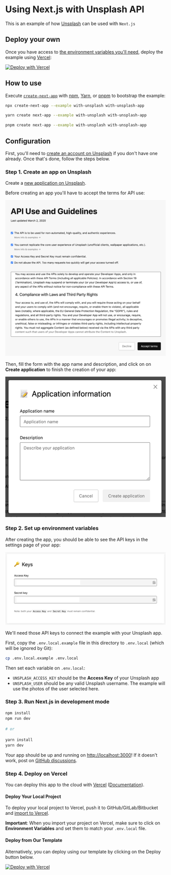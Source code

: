 # Using Next.js with Unsplash API

This is an example of how [Unsplash](https://unsplash.com/) can be used with `Next.js`

## Deploy your own

Once you have access to [the environment variables you'll need](#step-2-set-up-environment-variables), deploy the example using [Vercel](https://vercel.com?utm_source=github&utm_medium=readme&utm_campaign=next-example):

[![Deploy with Vercel](https://vercel.com/button)](https://vercel.com/new/clone?repository-url=https://github.com/vercel/next.js/tree/canary/examples/with-unsplash&project-name=with-unsplash&repository-name=with-unsplash&env=UNSPLASH_ACCESS_KEY,UNSPLASH_USER&envDescription=Required%20to%20connect%20the%20app%20with%20Unsplash&envLink=https://github.com/vercel/next.js/tree/canary/examples/with-unsplash%23step-2-set-up-environment-variables)

## How to use

Execute [`create-next-app`](https://github.com/vercel/next.js/tree/canary/packages/create-next-app) with [npm](https://docs.npmjs.com/cli/init), [Yarn](https://yarnpkg.com/lang/en/docs/cli/create/), or [pnpm](https://pnpm.io) to bootstrap the example:

```bash
npx create-next-app --example with-unsplash with-unsplash-app
```

```bash
yarn create next-app --example with-unsplash with-unsplash-app
```

```bash
pnpm create next-app --example with-unsplash with-unsplash-app
```

## Configuration

First, you'll need to [create an account on Unsplash](https://unsplash.com/) if you don't have one already. Once that's done, follow the steps below.

### Step 1. Create an app on Unsplash

Create a [new application on Unsplash](https://unsplash.com/oauth/applications/new).

Before creating an app you'll have to accept the terms for API use:

![Accept Unsplash app terms](./docs/app-terms.png)

Then, fill the form with the app name and description, and click on on **Create application** to finish the creation of your app:

![Form to fill app name and description](./docs/app-form.png)

### Step 2. Set up environment variables

After creating the app, you should be able to see the API keys in the settings page of your app:

![API Keys of Unsplash app](./docs/api-keys.png)

We'll need those API keys to connect the example with your Unsplash app.

First, copy the `.env.local.example` file in this directory to `.env.local` (which will be ignored by Git):

```bash
cp .env.local.example .env.local
```

Then set each variable on `.env.local`:

- `UNSPLASH_ACCESS_KEY` should be the **Access Key** of your Unsplash app
- `UNSPLASH_USER` should be any valid Unsplash username. The example will use the photos of the user selected here.

### Step 3. Run Next.js in development mode

```bash
npm install
npm run dev

# or

yarn install
yarn dev
```

Your app should be up and running on [http://localhost:3000](http://localhost:3000)! If it doesn't work, post on [GitHub discussions](https://github.com/vercel/next.js/discussions).

### Step 4. Deploy on Vercel

You can deploy this app to the cloud with [Vercel](https://vercel.com?utm_source=github&utm_medium=readme&utm_campaign=next-example) ([Documentation](https://nextjs.org/docs/deployment)).

#### Deploy Your Local Project

To deploy your local project to Vercel, push it to GitHub/GitLab/Bitbucket and [import to Vercel](https://vercel.com/new?utm_source=github&utm_medium=readme&utm_campaign=next-example).

**Important**: When you import your project on Vercel, make sure to click on **Environment Variables** and set them to match your `.env.local` file.

#### Deploy from Our Template

Alternatively, you can deploy using our template by clicking on the Deploy button below.

[![Deploy with Vercel](https://vercel.com/button)](https://vercel.com/new/clone?repository-url=https://github.com/vercel/next.js/tree/canary/examples/with-unsplash&project-name=with-unsplash&repository-name=with-unsplash&env=UNSPLASH_ACCESS_KEY,UNSPLASH_USER&envDescription=Required%20to%20connect%20the%20app%20with%20Unsplash&envLink=https://github.com/vercel/next.js/tree/canary/examples/with-unsplash%23step-2-set-up-environment-variables)
